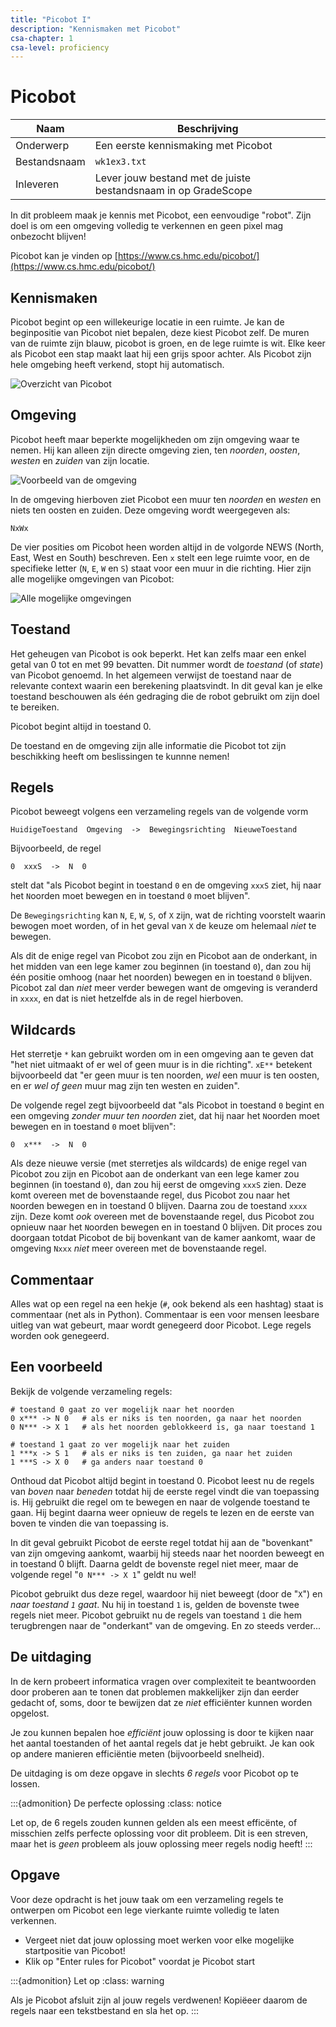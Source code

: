 ```yaml
---
title: "Picobot I"
description: "Kennismaken met Picobot"
csa-chapter: 1
csa-level: proficiency
---
```


# Picobot

| Naam         | Beschrijving                                                   |
|--------------|----------------------------------------------------------------|
| Onderwerp    | Een eerste kennismaking met Picobot                            |
| Bestandsnaam | `wk1ex3.txt`                                                   |
| Inleveren    | Lever jouw bestand met de juiste bestandsnaam in op GradeScope |

In dit probleem maak je kennis met Picobot, een eenvoudige "robot". Zijn doel is om een omgeving volledig te verkennen en geen pixel mag onbezocht blijven!

Picobot kan je vinden op [https://www.cs.hmc.edu/picobot/](https://www.cs.hmc.edu/picobot/)

## Kennismaken

Picobot begint op een willekeurige locatie in een ruimte. Je kan de beginpositie van Picobot niet bepalen, deze kiest Picobot zelf. De muren van de ruimte zijn blauw, picobot is groen, en de lege ruimte is wit. Elke keer als Picobot een stap maakt laat hij een grijs spoor achter. Als Picobot zijn hele omgebing heeft verkend, stopt hij automatisch.

![Overzicht van Picobot](images/picobot/pico1.png)

## Omgeving

Picobot heeft maar beperkte mogelijkheden om zijn omgeving waar te nemen. Hij kan alleen zijn directe omgeving zien, ten *noorden*, *oosten*, *westen* en *zuiden* van zijn locatie.

![Voorbeeld van de omgeving](images/picobot/pico2.png)

In de omgeving hierboven ziet Picobot een muur ten *noorden* en *westen* en niets ten oosten en zuiden. Deze omgeving wordt weergegeven als:

```text
NxWx
```

De vier posities om Picobot heen worden altijd in de volgorde NEWS (North, East, West en South) beschreven. Een `x` stelt een lege ruimte voor, en de specifieke letter (`N`, `E`, `W` en `S`) staat voor een muur in die richting. Hier zijn alle mogelijke omgevingen van Picobot:

![Alle mogelijke omgevingen](images/picobot/pico3.png)

## Toestand

Het geheugen van Picobot is ook beperkt. Het kan zelfs maar een enkel getal van 0 tot en met 99 bevatten. Dit nummer wordt de *toestand* (of *state*) van Picobot genoemd. In het algemeen verwijst de toestand naar de relevante context waarin een berekening plaatsvindt. In dit geval kan je elke toestand beschouwen als één gedraging die de robot gebruikt om zijn doel te bereiken.

Picobot begint altijd in toestand 0.

De toestand en de omgeving zijn alle informatie die Picobot tot zijn beschikking heeft om beslissingen te kunnne nemen!

## Regels

Picobot beweegt volgens een verzameling regels van de volgende vorm

```text
HuidigeToestand  Omgeving  ->  Bewegingsrichting  NieuweToestand
```

Bijvoorbeeld, de regel

```
0  xxxS  ->  N  0
```

stelt dat "als Picobot begint in toestand `0` en de omgeving `xxxS` ziet, hij naar het `N`oorden moet bewegen en in toestand `0` moet blijven".

De `Bewegingsrichting` kan `N`, `E`, `W`, `S`, of `X` zijn, wat de richting voorstelt waarin bewogen moet worden, of in het geval van `X` de keuze om helemaal *niet* te bewegen.

Als dit de enige regel van Picobot zou zijn en Picobot aan de onderkant, in het midden van een lege kamer zou beginnen (in toestand `0`), dan zou hij één positie omhoog (naar het noorden) bewegen en in toestand `0` blijven. Picobot zal dan *niet* meer verder bewegen want de omgeving is veranderd in `xxxx`, en dat is niet hetzelfde als in de regel hierboven.

## Wildcards

Het sterretje `*` kan gebruikt worden om in een omgeving aan te geven dat "het niet uitmaakt of er wel of geen muur is in die richting". `xE**` betekent bijvoorbeeld dat "er geen muur is ten noorden, *wel* een muur is ten oosten, en er *wel of geen* muur mag zijn ten westen en zuiden".

De volgende regel zegt bijvoorbeeld dat "als Picobot in toestand `0` begint en een omgeving *zonder muur ten noorden* ziet, dat hij naar het `N`oorden moet bewegen en in toestand `0` moet blijven":

```text
0  x***  ->  N  0
```

Als deze nieuwe versie (met sterretjes als wildcards) de enige regel van Picobot zou zijn en Picobot aan de onderkant van een lege kamer zou beginnen (in toestand `0`), dan zou hij eerst de omgeving `xxxS` zien. Deze komt overeen met de bovenstaande regel, dus Picobot zou naar het `N`oorden bewegen en in toestand 0 blijven. Daarna zou de toestand `xxxx` zijn. Deze komt *ook* overeen met de bovenstaande regel, dus Picobot zou opnieuw naar het `N`oorden bewegen en in toestand 0 blijven. Dit proces zou doorgaan totdat Picobot de bij bovenkant van de kamer aankomt, waar de omgeving `Nxxx` *niet* meer overeen met de bovenstaande regel.

## Commentaar

Alles wat op een regel na een hekje (`#`, ook bekend als een hashtag) staat is commentaar (net als in Python). Commentaar is een voor mensen leesbare uitleg van wat gebeurt, maar wordt genegeerd door Picobot. Lege regels worden ook genegeerd.

## Een voorbeeld

Bekijk de volgende verzameling regels:

```text
# toestand 0 gaat zo ver mogelijk naar het noorden
0 x*** -> N 0   # als er niks is ten noorden, ga naar het noorden
0 N*** -> X 1   # als het noorden geblokkeerd is, ga naar toestand 1

# toestand 1 gaat zo ver mogelijk naar het zuiden
1 ***x -> S 1   # als er niks is ten zuiden, ga naar het zuiden
1 ***S -> X 0   # ga anders naar toestand 0
```

Onthoud dat Picobot altijd begint in toestand 0. Picobot leest nu de regels van *boven* naar *beneden* totdat hij de eerste regel vindt die van toepassing is. Hij gebruikt die regel om te bewegen en naar de volgende toestand te gaan. Hij begint daarna weer opnieuw de regels te lezen en de eerste van boven te vinden die van toepassing is.

In dit geval gebruikt Picobot de eerste regel totdat hij aan de "bovenkant" van zijn omgeving aankomt, waarbij hij steeds naar het noorden beweegt en in toestand 0 blijft. Daarna geldt de bovenste regel niet meer, maar de volgende regel "`0 N*** -> X 1`" geldt nu wel!

Picobot gebruikt dus deze regel, waardoor hij niet beweegt (door de "`X`") en *naar toestand `1` gaat*. Nu hij in toestand `1` is, gelden de bovenste twee regels niet meer. Picobot gebruikt nu de regels van toestand `1` die hem terugbrengen naar de "onderkant" van de omgeving. En zo steeds verder...

## De uitdaging

In de kern probeert informatica vragen over complexiteit te  beantwoorden door proberen aan te tonen dat problemen makkelijker zijn dan eerder gedacht of, soms, door te bewijzen dat ze *niet* efficiënter kunnen worden opgelost.

Je zou kunnen bepalen hoe *efficiënt* jouw oplossing is door te kijken naar het aantal toestanden of het aantal regels dat je hebt gebruikt. Je kan ook op andere manieren efficiëntie meten (bijvoorbeeld snelheid).

De uitdaging is om deze opgave in slechts *6 regels* voor Picobot op te lossen.

:::{admonition} De perfecte oplossing
:class: notice

Let op, de 6 regels zouden kunnen gelden als een meest efficënte, of misschien zelfs perfecte oplossing voor dit probleem. Dit is een streven, maar het is *geen* probleem als jouw oplossing meer regels nodig heeft!
:::

## Opgave

Voor deze opdracht is het jouw taak om een verzameling regels te ontwerpen om Picobot een lege vierkante ruimte volledig te laten verkennen.

- Vergeet niet dat jouw oplossing moet werken voor elke mogelijke startpositie van Picobot!
- Klik op "Enter rules for Picobot" voordat je Picobot start

:::{admonition} Let op
:class: warning

Als je Picobot afsluit zijn al jouw regels verdwenen! Kopiëeer daarom de regels naar een tekstbestand en sla het op.
:::
